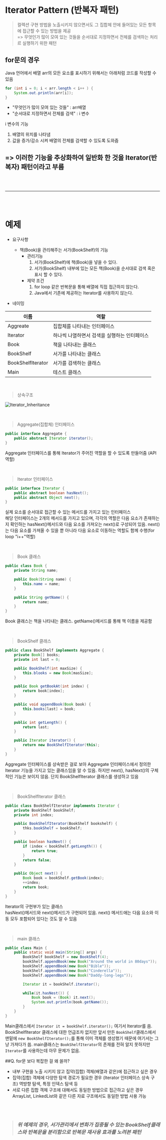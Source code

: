 # Iterator Pattern (반복자 패턴)
> 컬렉션 구현 방법을 노출시키지 않으면서도 그 집합체 안에 들어있는 모든 항목에 접근할 수 있는 방법을 제공   
=> 무엇인가 많이 모여 있는 것들을 순서대로 지정하면서 전체를 검색하는 처리르 실행하기 위한 패턴   


## for문의 경우
Java 언어에서 배열 arr의 모든 요소를 표시하기 위해서는 아래처럼 코드를 작성할 수 있음
```Java
for (int i = 0; i < arr.length < i++ ) {
    System.out.println(arr[i]);
}
```
- "무엇인가 많이 모여 있는 것들" : arr배열
- "순서대로 지정하면서 전체를 검색" : i 변수

i 변수의 기능   
1. 배열의 위치를 나타냄
2. 값을 증가/감소 시켜 배열의 전체를 검색할 수 있도록 도와줌


## => 이러한 기능을 **추상화**하여 일반화 한 것을 Iterator(반복자) 패턴이라고 부름

<br/>
<br/>

<hr>

<br>
<br>

# 예제
- 요구사항
    - 책(Book)을 관리해주는 서가(BookShelf)의 기능
        -  관리기능
            1. 서가(BookShelf)에 책(Book)을 넣을 수 있다.
            2. 서가(BookShelf) 내부에 있는 모든 책(Book)을 순서대로 검색 혹은 표시 할 수 있다.
        - 제약 조건
            1. for loop 같은 반복문을 통해 배열에 직접 접근하지 않는다.
            2. Java에서 기존에 제공하는 Iterator를 사용하지 않는다.

- 네이밍

| <center>이름</center> | <center>역할</center> |   
|---|---|
| Aggreate | 집합체를 나타내는 인터페이스 |
| Iterator | 하나씩 나열하면서 검색을 실행하는 인터페이스 |
| Book | 책을 나타내는 클래스 |
| BookShelf | 서가를 나타내는 클래스 |
| BookShelfIterator | 서가를 검색하는 클래스 |
| Main | 테스트 클래스 |

<br>

>상속구조

![Iterator_Inheritance](/JAVA/DesignPattern/Img/Iterator.png)

<br>

>Aggregate(집합체) 인터페이스
```java
public interface Aggregate {
    public abstract Iterator iterator();
}
```
Aggregate 인터페이스를 통해 Iterator가 주어진 역할을 할 수 있도록 만들어줌 (API 역할)

<br>


> Iterator 인터페이스
```java
public interface Iterator {
    public abstract boolean hasNext();
    public abstract Object next();
}
```
실제 요소를 순서대로 접근할 수 있는 메서드를 가지고 있는 인터페이스   
해당 인터페이스는 2개의 메서드를 가지고 있으며, 각각의 역할은 다음 요소가 존재하는 지 확인하는 hasNext()메서드와 다음 요소를 가져오는 next()로 구성되어 있음. next()는 다음 요소를 가져올 수 있을 뿐 아니라 다음 요소로 이동하는 역할도 함께 수행(for loop "i++"역할)

<br>


> Book 클래스
```java
public class Book {
    private String name;

    public Book(String name) {
        this.name = name;
    }

    public String getName() {
        return name;
    }
}
```
Book 클래스는 책을 나타내는 클래스. getName()메서드를 통해 책 이름을 제공함

<br>


>BookShelf 클래스
```java
public class BookShelf implements Aggregate {
    private Book[] books;
    private int last = 0;

    public BookShelf(int maxSize) {
        this.blooks = new Book[masSize];
    }

    public Book getBookAt(int index) {
        return book[index];
    }

    public void appendBook(Book book) {
        this.books[last] = book;
    }

    public int getLength() {
        return last;
    }

    public Iterator iterator() {
        return new BookShelfIterator(this);
    } 
}
```
Aggregate 인터페이스를 상속받은 걸로 보아 Aggregate 인터페이스에서 정의한 Iterator 기능을 가지고 있는 클래스임을 알 수 있음. 하지만 next(), hasNext()의 구체적인 기능은 보이지 않음. 단지 BookShelfIterator 클래스를 생성하고 있음

<br>


> BookShelfIterator 클래스
```java
public class BookShelfIterator implements Iterator {
    private BookShelf bookShelf;
    private int index;

    public BookShelfIterator(BookShelf bookshelf) {
        thks.bookShelf = bookShelf;
    }

    public boolean hasNext() {
        if (index < bookShelf.getLength()) {
            return true;
        }
        return false;
    }

    public Object next() {
        Book book = bookShelf.getBook(index);
        ++index;
        return book;
    }
}
```
Iterator의 구현부가 있는 클래스   
hasNext()메서드와 next()메서드가 구현되어 있음. next() 메서드애는 다음 요소와 이동 모두 포함되어 있다는 것도 알 수 있음

<br>


> main 클래스
```Java
public class Main {
    public static void main(String[] args) {
        BookShelf bookShelf = new BookShelf(4);
        bookShelf.appendBook(new Book("Around the world in 80days"));
        bookShelf.appendBook(new Book("Bible"));
        bookShelf.appendBook(new Book("Cinderella"));
        bookShelf.appendBook(new Book("Daddy-long-legs"));

        Iterator it = bookShelf.iterator();

        while(it.hasNest()) {
            Book book = (Book) it.next();
            System.out.println(book.getName());
        }
    }
}
```
Main클래스에서 `Iterator it = bookShelf.iterator();` 여기서 Iterator를 씀. BookShelfIterator 클래스에 대한 언급조차 없지만 앞서 만든 `BookShelf`클래스에서 맨밑에 `new BookShelfIterator();`를 통해 이미 객체를 생성했기 때문에 여기서는 그냥 가져다가 씀. main클래스는 `BookShelfIterator`의 존재를 전혀 알지 못하지만 `Iterator`를 사용하는데 아무 문제가 없음.

##Q. for문 보다 복잡한 걸 왜 쓸까?
- 내부 구현을 노출 시키지 않고 집약(집합) 객체(배열과 같은)에 접근하고 싶은 경우
- 집약(집합) 객체에 다양한 탐색 경로가 필요한 경우 (Iterator 인터페이스 상속 구조) 역방향 탐색, 특정 인덱스 탐색 등
- 서로 다른 집합 객체 구조에 대해서도 동일한 방법으로 접근하고 싶은 경우 ArrayList, LinkedList와 같은 다른 자료 구조에서도 동일한 방법 사용 가능   
<br>
<br>


> ### *위 예제의 경우, 서가관리에서 변화가 집중될 수 있는 **BookShelf클래스**와 **반복문**을 분리함으로 반복문 재사용 효과를 노려본 패턴*